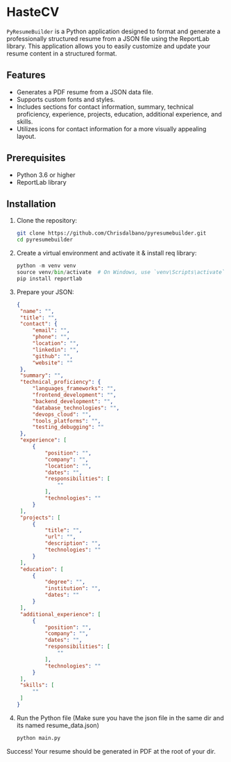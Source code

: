# HasteCV

`PyResumeBuilder` is a Python application designed to format and generate a professionally structured resume from a JSON file using the ReportLab library. This application allows you to easily customize and update your resume content in a structured format.

## Features

- Generates a PDF resume from a JSON data file.
- Supports custom fonts and styles.
- Includes sections for contact information, summary, technical proficiency, experience, projects, education, additional experience, and skills.
- Utilizes icons for contact information for a more visually appealing layout.

## Prerequisites

- Python 3.6 or higher
- ReportLab library

## Installation

1. Clone the repository:

   ```sh
   git clone https://github.com/Chrisdalbano/pyresumebuilder.git
   cd pyresumebuilder

2. Create a virtual environment and activate it & install req library:
   ```python
   python -m venv venv
   source venv/bin/activate  # On Windows, use `venv\Scripts\activate`
   pip install reportlab
3. Prepare your JSON:
   ```json
   {
    "name": "",
    "title": "",
    "contact": {
        "email": "",
        "phone": "",
        "location": "",
        "linkedin": "",
        "github": "",
        "website": ""
    },
    "summary": "",
    "technical_proficiency": {
        "languages_frameworks": "",
        "frontend_development": "",
        "backend_development": "",
        "database_technologies": "",
        "devops_cloud": "",
        "tools_platforms": "",
        "testing_debugging": ""
    },
    "experience": [
        {
            "position": "",
            "company": "",
            "location": "",
            "dates": "",
            "responsibilities": [
                ""
            ],
            "technologies": ""
        }
    ],
    "projects": [
        {
            "title": "",
            "url": "",
            "description": "",
            "technologies": ""
        }
    ],
    "education": [
        {
            "degree": "",
            "institution": "",
            "dates": ""
        }
    ],
    "additional_experience": [
        {
            "position": "",
            "company": "",
            "dates": "",
            "responsibilities": [
                ""
            ],
            "technologies": ""
        }
    ],
    "skills": [
        ""
    ]
   }

4. Run the Python file (Make sure you have the json file in the same dir and its named resume_data.json)
   ```sh
   python main.py

Success! Your resume should be generated in PDF at the root of your dir. 


